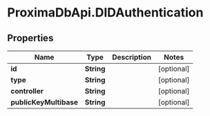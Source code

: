 # ProximaDbApi.DIDAuthentication

## Properties

Name | Type | Description | Notes
------------ | ------------- | ------------- | -------------
**id** | **String** |  | [optional] 
**type** | **String** |  | [optional] 
**controller** | **String** |  | [optional] 
**publicKeyMultibase** | **String** |  | [optional] 


